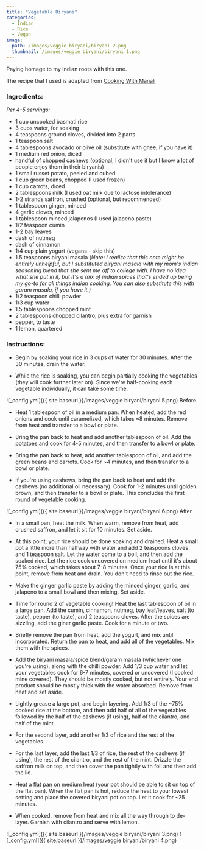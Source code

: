 ```yaml
---
title: "Vegetable Biryani"
categories:
  - Indian
  - Rice
  - Vegan
image:
  path: /images/veggie biryani/biryani 2.png
  thumbnail: /images/veggie biryani/biryani 1.png
---
```


Paying homage to my Indian roots with this one.

The recipe that I used is adapted from [Cooking With Manali](https://www.cookwithmanali.com/restaurant-style-vegetable-biryani/#wprm-recipe-container-44535)

### Ingredients:

_Per 4-5 servings:_

* 1 cup uncooked basmati rice
* 3 cups water, for soaking
* 4 teaspoons ground cloves, divided into 2 parts
* 1 teaspoon salt
* 4 tablespoons avocado or olive oil (substitute with ghee, if you have it)
* 1 medium red onion, diced
* handful of chopped cashews (optional, I didn't use it but I know a lot of people enjoy them in their biryanis)
* 1 small russet potato, peeled and cubed
* 1 cup green beans, chopped (I used frozen)
* 1 cup carrots, diced
* 2 tablespoons milk (I used oat milk due to lactose intolerance)
* 1-2 strands saffron, crushed (optional, but recommended)
* 1 tablespoon ginger, minced
* 4 garlic cloves, minced
* 1 tablespoon minced jalapenos (I used jalapeno paste)
* 1/2 teaspoon cumin
* 1-2 bay leaves
* dash of nutmeg
* dash of cinnamon
* 1/4 cup plain yogurt (vegans - skip this)
* 1.5 teaspoons biryani masala
  (_Note: I realize that this note might be entirely unhelpful, but I substituted biryani masala with my mom's indian seasoning blend that she sent me off to college with. I have no idea what she put in it, but it's a mix of indian spices that's ended up being my go-to for all things indian cooking. You can also substitute this with garam masala, if you have it.)_
* 1/2 teaspoon chilli powder
* 1/3 cup water
* 1.5 tablespoons chopped mint
* 2 tablespoons chopped cilantro, plus extra for garnish
* pepper, to taste
* 1 lemon, quartered


### Instructions:

* Begin by soaking your rice in 3 cups of water for 30 minutes. After the 30 minutes, drain the water.

* While the rice is soaking, you can begin partially cooking the vegetables (they will cook further later on). Since we're half-cooking each vegetable individually, it can take some time.

![_config.yml]({{ site.baseurl }}/images/veggie biryani/biryani 5.png)
Before.

* Heat 1 tablespoon of oil in a medium pan. When heated, add the red onions and cook until caramelized, which takes ~8 minutes. Remove from heat and transfer to a bowl or plate.

* Bring the pan back to heat and add another tablespoon of oil. Add the potatoes and cook for 4-5 minutes, and then transfer to a bowl or plate. 

* Bring the pan back to heat, add another tablespoon of oil, and add the green beans and carrots. Cook for ~4 minutes, and then transfer to a bowl or plate.

* If you're using cashews, bring the pan back to heat and add the cashews (no additional oil necessary). Cook for 1-2 minutes until golden brown, and then transfer to a bowl or plate. This concludes the first round of vegetable cooking.

![_config.yml]({{ site.baseurl }}/images/veggie biryani/biryani 6.png)
After

* In a small pan, heat the milk. When warm, remove from heat, add crushed saffron, and let it sit for 10 minutes. Set aside.

* At this point, your rice should be done soaking and drained. Heat a small pot a little more than halfway with water and add 2 teaspoons cloves and 1 teaspoon salt. Let the water come to a boil, and then add the soaked rice. Let the rice cook uncovered on medium heat until it's about 75% cooked, which takes about 7-8 minutes. Once your rice is at this point, remove from heat and drain. You don't need to rinse out the rice.

* Make the ginger garlic paste by adding the minced ginger, garlic, and jalapeno to a small bowl and then mixing. Set aside.

* Time for round 2 of vegetable cooking! Heat the last tablespoon of oil in a large pan. Add the cumin, cinnamon, nutmeg, bay leaf/leaves, salt (to taste), pepper (to taste), and 2 teaspoons cloves. After the spices are sizzling, add the giner garlic paste. Cook for a minute or two.

* Briefly remove the pan from heat, add the yogurt, and mix until incorporated. Return the pan to heat, and add all of the vegetables. Mix them with the spices.

* Add the biryani masala/spice blend/garam masala (whichever one you're using), along with the chilli powder. Add 1/3 cup water and let your vegetables cook for 6-7 minutes, covered or uncovered (I cooked mine covered). They should be mostly cooked, but not entirely. Your end product should be mostly thick with the water absorbed. Remove from heat and set aside.

* Lightly grease a large pot, and begin layering. Add 1/3 of the ~75% cooked rice at the bottom, and then add half of all of the vegetables followed by the half of the cashews (if using), half of the cilantro, and half of the mint. 

* For the second layer, add another 1/3 of rice and the rest of the vegetables.

* For the last layer, add the last 1/3 of rice, the rest of the cashews (if using), the rest of the cilantro, and the rest of the mint. Drizzle the saffron milk on top, and then cover the pan tightly with foil and then add the lid.

* Heat a flat pan on medium heat (your pot should be able to sit on top of the flat pan). When the flat pan is hot, reduce the heat to your lowest setting and place the covered biryani pot on top. Let it cook for ~25 minutes. 

* When cooked, remove from heat and mix all the way through to de-layer. Garnish with cilantro and serve with lemon.

![_config.yml]({{ site.baseurl }}/images/veggie biryani/biryani 3.png)
![_config.yml]({{ site.baseurl }}/images/veggie biryani/biryani 4.png)

